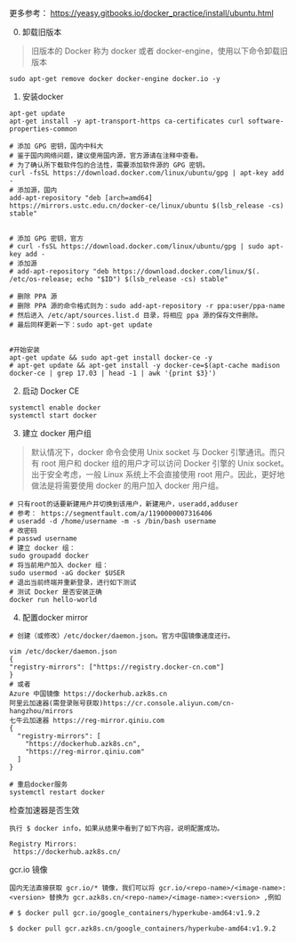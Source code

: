 更多参考： https://yeasy.gitbooks.io/docker_practice/install/ubuntu.html

0. 卸载旧版本

> 旧版本的 Docker 称为 docker 或者 docker-engine，使用以下命令卸载旧版本

```
sudo apt-get remove docker docker-engine docker.io -y
```

1. 安装docker

```
apt-get update
apt-get install -y apt-transport-https ca-certificates curl software-properties-common

# 添加 GPG 密钥，国内中科大
# 鉴于国内网络问题，建议使用国内源，官方源请在注释中查看。
# 为了确认所下载软件包的合法性，需要添加软件源的 GPG 密钥。
curl -fsSL https://download.docker.com/linux/ubuntu/gpg | apt-key add -
# 添加源，国内
add-apt-repository "deb [arch=amd64] https://mirrors.ustc.edu.cn/docker-ce/linux/ubuntu $(lsb_release -cs) stable"


# 添加 GPG 密钥，官方
# curl -fsSL https://download.docker.com/linux/ubuntu/gpg | sudo apt-key add -
# 添加源
# add-apt-repository "deb https://download.docker.com/linux/$(. /etc/os-release; echo "$ID") $(lsb_release -cs) stable"

# 删除 PPA 源
# 删除 PPA 源的命令格式则为：sudo add-apt-repository -r ppa:user/ppa-name
# 然后进入 /etc/apt/sources.list.d 目录，将相应 ppa 源的保存文件删除。
# 最后同样更新一下：sudo apt-get update


#开始安装
apt-get update && sudo apt-get install docker-ce -y
# apt-get update && apt-get install -y docker-ce=$(apt-cache madison docker-ce | grep 17.03 | head -1 | awk '{print $3}')
```

2. 启动 Docker CE

```
systemctl enable docker
systemctl start docker
```


3. 建立 docker 用户组

> 默认情况下，docker 命令会使用 Unix socket 与 Docker 引擎通讯。而只有 root 用户和 docker 组的用户才可以访问 Docker 引擎的 Unix socket。出于安全考虑，一般 Linux 系统上不会直接使用 root 用户。因此，更好地做法是将需要使用 docker 的用户加入 docker 用户组。

```
# 只有root的话要新建用户并切换到该用户，新建用户，useradd,adduser
# 参考： https://segmentfault.com/a/1190000007316406
# useradd -d /home/username -m -s /bin/bash username
# 改密码
# passwd username
# 建立 docker 组：
sudo groupadd docker
# 将当前用户加入 docker 组：
sudo usermod -aG docker $USER
# 退出当前终端并重新登录，进行如下测试
# 测试 Docker 是否安装正确
docker run hello-world
```

4. 配置docker mirror

```
# 创建（或修改）/etc/docker/daemon.json。官方中国镜像速度还行。

vim /etc/docker/daemon.json
{
"registry-mirrors": ["https://registry.docker-cn.com"]
}
# 或者
Azure 中国镜像 https://dockerhub.azk8s.cn
阿里云加速器(需登录账号获取)https://cr.console.aliyun.com/cn-hangzhou/mirrors
七牛云加速器 https://reg-mirror.qiniu.com
{
  "registry-mirrors": [
    "https://dockerhub.azk8s.cn",
    "https://reg-mirror.qiniu.com"
  ]
}

# 重启docker服务
systemctl restart docker
```

检查加速器是否生效

```
执行 $ docker info，如果从结果中看到了如下内容，说明配置成功。

Registry Mirrors:
 https://dockerhub.azk8s.cn/
```
 
 gcr.io 镜像

```
国内无法直接获取 gcr.io/* 镜像，我们可以将 gcr.io/<repo-name>/<image-name>:<version> 替换为 gcr.azk8s.cn/<repo-name>/<image-name>:<version> ,例如

# $ docker pull gcr.io/google_containers/hyperkube-amd64:v1.9.2

$ docker pull gcr.azk8s.cn/google_containers/hyperkube-amd64:v1.9.2
```
